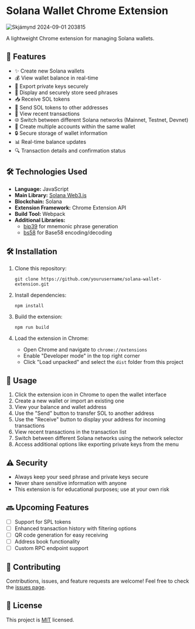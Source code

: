 # Solana Wallet Chrome Extension

![Skjámynd 2024-09-01 203815](https://github.com/user-attachments/assets/1ccd5464-0709-43da-805c-1e97281cfcb9)

A lightweight Chrome extension for managing Solana wallets.

## 🚀 Features

- ✨ Create new Solana wallets
- 💰 View wallet balance in real-time
- 🔑 Export private keys securely
- 🌱 Display and securely store seed phrases
- 📥 Receive SOL tokens
- 💸 Send SOL tokens to other addresses
- 🔄 View recent transactions
- 🌐 Switch between different Solana networks (Mainnet, Testnet, Devnet)
- 👛 Create multiple accounts within the same wallet
- 🔒 Secure storage of wallet information
- 📊 Real-time balance updates
- 🔍 Transaction details and confirmation status

## 🛠️ Technologies Used

- **Language:** JavaScript
- **Main Library:** [Solana Web3.js](https://github.com/solana-labs/solana-web3.js)
- **Blockchain:** Solana
- **Extension Framework:** Chrome Extension API
- **Build Tool:** Webpack
- **Additional Libraries:**
  - [bip39](https://github.com/bitcoinjs/bip39) for mnemonic phrase generation
  - [bs58](https://github.com/cryptocoinjs/bs58) for Base58 encoding/decoding

## 🛠 Installation

1. Clone this repository:
   ```
   git clone https://github.com/yourusername/solana-wallet-extension.git
   ```

2. Install dependencies:
   ```
   npm install
   ```

3. Build the extension:
   ```
   npm run build
   ```

4. Load the extension in Chrome:
   - Open Chrome and navigate to `chrome://extensions`
   - Enable "Developer mode" in the top right corner
   - Click "Load unpacked" and select the `dist` folder from this project

## 📖 Usage

1. Click the extension icon in Chrome to open the wallet interface
2. Create a new wallet or import an existing one
3. View your balance and wallet address
4. Use the "Send" button to transfer SOL to another address
5. Use the "Receive" button to display your address for incoming transactions
6. View recent transactions in the transaction list
7. Switch between different Solana networks using the network selector
8. Access additional options like exporting private keys from the menu

## ⚠️ Security

- Always keep your seed phrase and private keys secure
- Never share sensitive information with anyone
- This extension is for educational purposes; use at your own risk

## 🔜 Upcoming Features

- [ ] Support for SPL tokens
- [ ] Enhanced transaction history with filtering options
- [ ] QR code generation for easy receiving
- [ ] Address book functionality
- [ ] Custom RPC endpoint support

## 🤝 Contributing

Contributions, issues, and feature requests are welcome! Feel free to check the [issues page](https://github.com/yourusername/solana-wallet-extension/issues).

## 📄 License

This project is [MIT](https://opensource.org/licenses/MIT) licensed.
